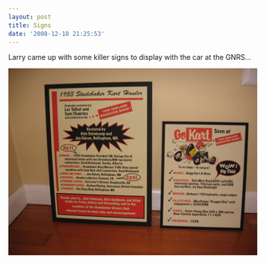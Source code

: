 ```yaml
---
layout: post
title: Signs
date: '2008-12-18 21:25:53'
---
```

Larry came up with some killer signs to display with the car at the GNRS...

<a href="/uploads/2008/12/mounts-022.jpg"><img class="alignnone size-full wp-image-151" title="mounts-022" src="/uploads/2008/12/mounts-022.jpg" alt="" width="500" height="375" /></a>
